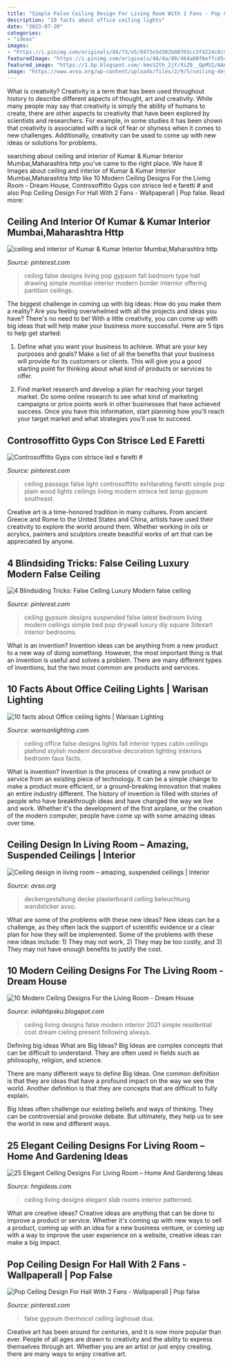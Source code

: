 ```yaml
---
title: "Simple False Ceiling Design For Living Room With 2 Fans - Pop Ceiling Design For Hall With 2 Fans"
description: "10 facts about office ceiling lights"
date: "2023-07-20"
categories:
- "ideas"
images:
- "https://i.pinimg.com/originals/84/73/e5/8473e5d302b08765cc5f4224c8c936f9.jpg"
featuredImage: "https://i.pinimg.com/originals/46/4a/80/464a80f6effc854543f8be4d2b9e5197.jpg"
featured_image: "https://1.bp.blogspot.com/-kmsS2th_2jY/XiZ0__QpM5I/AAAAAAAAAPE/JXDtpjAWyJ8Tr4Blq7zwcmIMaMWMW1xnQCNcBGAsYHQ/s1600/living-room-false-ceiling.jpg"
image: "https://www.avso.org/wp-content/uploads/files/2/9/5/ceiling-design-in-living-room-amazing-suspended-ceilings-19-295.jpg"
---
```



What is creativity?
Creativity is a term that has been used throughout history to describe different aspects of thought, art and creativity. While many people may say that creativity is simply the ability of humans to create, there are other aspects to creativity that have been explored by scientists and researchers. For example, in some studies it has been shown that creativity is associated with a lack of fear or shyness when it comes to new challenges. Additionally, creativity can be used to come up with new ideas or solutions for problems.

	

		
searching about ceiling and interior of Kumar &amp; Kumar Interior Mumbai,Maharashtra http you've came to the right place. We have 8 Images about ceiling and interior of Kumar &amp; Kumar Interior Mumbai,Maharashtra http like 10 Modern Ceiling Designs For the Living Room - Dream House, Controsoffitto Gyps con strisce led e faretti # and also Pop Ceiling Design For Hall With 2 Fans - Wallpaperall | Pop false. Read more:
		
    
## Ceiling And Interior Of Kumar &amp; Kumar Interior Mumbai,Maharashtra Http

<img loading=lazy src="https://i.pinimg.com/originals/84/73/e5/8473e5d302b08765cc5f4224c8c936f9.jpg" onerror="this.onerror=null;this.src='https://tse4.mm.bing.net/th?id=OIP.Mjqdv0tjesQPf6AQ40gmzgHaNK&amp;pid=15.1';" alt="ceiling and interior of Kumar &amp; Kumar Interior Mumbai,Maharashtra http">

_Source: pinterest.com_

>ceiling false designs living pop gypsum fall bedroom type hall drawing simple mumbai interior modern border interrior offering partition ceilings. 

	

The biggest challenge in coming up with big ideas: How do you make them a reality?
Are you feeling overwhelmed with all the projects and ideas you have? There's no need to be! With a little creativity, you can come up with big ideas that will help make your business more successful. Here are 5 tips to help get started: 
1. Define what you want your business to achieve. What are your key purposes and goals? Make a list of all the benefits that your business will provide for its customers or clients. This will give you a good starting point for thinking about what kind of products or services to offer. 

2. Find market research and develop a plan for reaching your target market. Do some online research to see what kind of marketing campaigns or price points work in other businesses that have achieved success. Once you have this information, start planning how you'll reach your target market and what strategies you'll use to succeed.

    
## Controsoffitto Gyps Con Strisce Led E Faretti #

<img loading=lazy src="https://i.pinimg.com/originals/46/4a/80/464a80f6effc854543f8be4d2b9e5197.jpg" onerror="this.onerror=null;this.src='https://tse3.mm.bing.net/th?id=OIP.ceIXo9-Q2_xLf_OgejgL3wHaJ4&amp;pid=15.1';" alt="Controsoffitto Gyps con strisce led e faretti #">

_Source: pinterest.com_

>ceiling passage false light controsoffitto exhilarating faretti simple pop plain wood lights ceilings living modern strisce led lamp gypsum southeast. 

	

Creative art is a time-honored tradition in many cultures. From ancient Greece and Rome to the United States and China, artists have used their creativity to explore the world around them. Whether working in oils or acrylics, painters and sculptors create beautiful works of art that can be appreciated by anyone.

    
## 4 Blindsiding Tricks: False Ceiling Luxury Modern False Ceiling

<img loading=lazy src="https://i.pinimg.com/736x/57/0d/2e/570d2e92e67ccaf5aae0314fae402eae.jpg" onerror="this.onerror=null;this.src='https://tse4.mm.bing.net/th?id=OIP.U5l_K-Wma_eJrMpEdmGslAAAAA&amp;pid=15.1';" alt="4 Blindsiding Tricks: False Ceiling Luxury Modern false ceiling">

_Source: pinterest.com_

>ceiling gypsum designs suspended false latest bedroom living modern ceilings simple bed pop drywall luxury diy square 3dexart interior bedrooms. 

	

What is an invention?
Invention ideas can be anything from a new product to a new way of doing something. However, the most important thing is that an invention is useful and solves a problem. There are many different types of inventions, but the two most common are products and services.

    
## 10 Facts About Office Ceiling Lights | Warisan Lighting

<img loading=lazy src="https://warisanlighting.com/wp-content/uploads/parser/office-ceiling-lights-3.jpg" onerror="this.onerror=null;this.src='https://tse4.mm.bing.net/th?id=OIP.LtSCRTdImGTPfAbfGAo5cwHaLE&amp;pid=15.1';" alt="10 facts about Office ceiling lights | Warisan Lighting">

_Source: warisanlighting.com_

>ceiling office false designs lights fall interior types cabin ceilings plafond stylish modern decorative decoration lighting interiors bedroom faux facts. 

	

What is invention?
Invention is the process of creating a new product or service from an existing piece of technology. It can be a simple change to make a product more efficient, or a ground-breaking innovation that makes an entire industry different. 
The history of invention is filled with stories of people who have breakthrough ideas and have changed the way we live and work. Whether it's the development of the first airplane, or the creation of the modern computer, people have come up with some amazing ideas over time.

    
## Ceiling Design In Living Room – Amazing, Suspended Ceilings | Interior

<img loading=lazy src="https://www.avso.org/wp-content/uploads/files/2/9/5/ceiling-design-in-living-room-amazing-suspended-ceilings-19-295.jpg" onerror="this.onerror=null;this.src='https://tse4.mm.bing.net/th?id=OIP.gvSD2ZI3ywVRQswxSBVpqgHaE8&amp;pid=15.1';" alt="Ceiling design in living room – amazing, suspended ceilings | Interior">

_Source: avso.org_

>deckengestaltung decke plasterboard celling beleuchtung wandsticker avso. 

	

What are some of the problems with these new ideas?
New ideas can be a challenge, as they often lack the support of scientific evidence or a clear plan for how they will be implemented. Some of the problems with these new ideas include: 1) They may not work, 2) They may be too costly, and 3) They may not have enough benefits to justify the cost.

    
## 10 Modern Ceiling Designs For The Living Room - Dream House

<img loading=lazy src="https://1.bp.blogspot.com/-kmsS2th_2jY/XiZ0__QpM5I/AAAAAAAAAPE/JXDtpjAWyJ8Tr4Blq7zwcmIMaMWMW1xnQCNcBGAsYHQ/s1600/living-room-false-ceiling.jpg" onerror="this.onerror=null;this.src='https://tse1.mm.bing.net/th?id=OIP.Xno4c_uyAQbTFuwNnwDyiAHaHa&amp;pid=15.1';" alt="10 Modern Ceiling Designs For the Living Room - Dream House">

_Source: inilahtipsku.blogspot.com_

>ceiling living designs false modern interior 2021 simple residential cost dream cieling present following always. 

	

Defining big ideas
What are Big Ideas?
Big Ideas are complex concepts that can be difficult to understand. They are often used in fields such as philosophy, religion, and science.

There are many different ways to define Big Ideas. One common definition is that they are ideas that have a profound impact on the way we see the world. Another definition is that they are concepts that are difficult to fully explain.

Big Ideas often challenge our existing beliefs and ways of thinking. They can be controversial and provoke debate. But ultimately, they help us to see the world in new and different ways.

    
## 25 Elegant Ceiling Designs For Living Room – Home And Gardening Ideas

<img loading=lazy src="http://hngideas.com/wp-content/uploads/2015/09/Slab-Ceiling-for-living-room-1024x583.jpg" onerror="this.onerror=null;this.src='https://tse2.mm.bing.net/th?id=OIP.MctiiF6SSkkPM55bqp_TXgHaEN&amp;pid=15.1';" alt="25 Elegant Ceiling Designs For Living Room – Home And Gardening Ideas">

_Source: hngideas.com_

>ceiling living designs elegant slab rooms interior patterned. 

	

What are creative ideas?
Creative ideas are anything that can be done to improve a product or service. Whether it's coming up with new ways to sell a product, coming up with an idea for a new business venture, or coming up with a way to improve the user experience on a website, creative ideas can make a big impact.

    
## Pop Ceiling Design For Hall With 2 Fans - Wallpaperall | Pop False

<img loading=lazy src="https://i.pinimg.com/736x/20/4e/ff/204eff67a1526a669c3f2439f4243ce9.jpg" onerror="this.onerror=null;this.src='https://tse4.mm.bing.net/th?id=OIP.qU_I8XdLjPEJX4SSJUwUGgAAAA&amp;pid=15.1';" alt="Pop Ceiling Design For Hall With 2 Fans - Wallpaperall | Pop false">

_Source: pinterest.com_

>false gypsum thermocol celling laghouat dua. 

	

Creative art has been around for centuries, and it is now more popular than ever. People of all ages are drawn to creativity and the ability to express themselves through art. Whether you are an artist or just enjoy creating, there are many ways to enjoy creative art.


